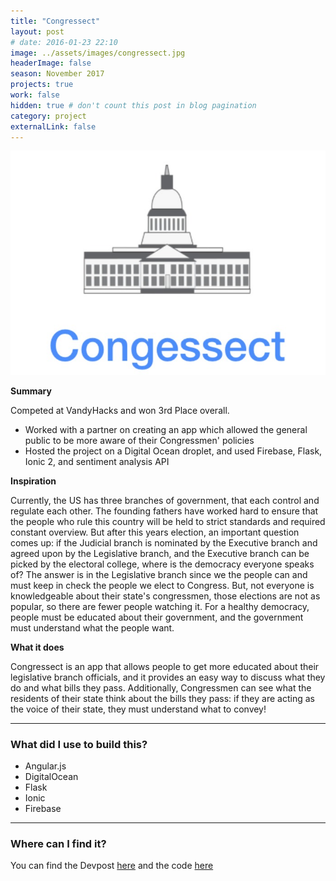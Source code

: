 ```yaml
---
title: "Congressect"
layout: post
# date: 2016-01-23 22:10
image: ../assets/images/congressect.jpg
headerImage: false
season: November 2017
projects: true
work: false
hidden: true # don't count this post in blog pagination
category: project
externalLink: false
---
```



<div style="text-align:center"><img src="../assets/images/congressect.jpg" /></div>


**Summary** 

Competed at VandyHacks and won 3rd Place overall.

* Worked with a partner on creating an app which allowed the general public to be more aware of their Congressmen' policies
* Hosted the project on a Digital Ocean droplet, and used Firebase, Flask, Ionic 2, and sentiment analysis API


**Inspiration**

Currently, the US has three branches of government, that each control and regulate each other. The founding fathers have worked hard to ensure that the people who rule this country will be held to strict standards and required constant overview. But after this years election, an important question comes up: if the Judicial branch is nominated by the Executive branch and agreed upon by the Legislative branch, and the Executive branch can be picked by the electoral college, where is the democracy everyone speaks of? The answer is in the Legislative branch since we the people can and must keep in check the people we elect to Congress. But, not everyone is knowledgeable about their state's congressmen, those elections are not as popular, so there are fewer people watching it. For a healthy democracy, people must be educated about their government, and the government must understand what the people want.

**What it does**

Congressect is an app that allows people to get more educated about their legislative branch officials, and it provides an easy way to discuss what they do and what bills they pass. Additionally, Congressmen can see what the residents of their state think about the bills they pass: if they are acting as the voice of their state, they must understand what to convey!


---

### What did I use to build this?

- Angular.js
- DigitalOcean
- Flask
- Ionic
- Firebase
  

---

### Where can I find it?

You can find the Devpost [here](https://devpost.com/software/congressect) and the code [here](https://github.com/jkarol572/vandyhacks)
